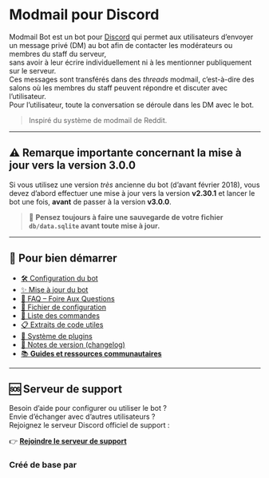 # Modmail pour Discord

Modmail Bot est un bot pour [Discord](https://discord.com/) qui permet aux utilisateurs d’envoyer un message privé (DM) au bot afin de contacter les modérateurs ou membres du staff du serveur,  
sans avoir à leur écrire individuellement ni à les mentionner publiquement sur le serveur.  
Ces messages sont transférés dans des *threads* modmail, c’est-à-dire des salons où les membres du staff peuvent répondre et discuter avec l’utilisateur.  
Pour l’utilisateur, toute la conversation se déroule dans les DM avec le bot.

> Inspiré du système de modmail de Reddit.

---

## ⚠ Remarque importante concernant la mise à jour vers la version 3.0.0

Si vous utilisez une version *très* ancienne du bot (d’avant février 2018), vous devez d’abord effectuer une mise à jour vers la version **v2.30.1** et lancer le bot une fois, **avant** de passer à la version **v3.0.0**.

> 💾 **Pensez toujours à faire une sauvegarde de votre fichier `db/data.sqlite` avant toute mise à jour.**

---

## 🚀 Pour bien démarrer

- [🛠️ Configuration du bot](docs/setup.md)
- [✨ Mise à jour du bot](docs/updating.md)
- [🙋 FAQ – Foire Aux Questions](docs/faq.md)
- [📝 Fichier de configuration](docs/configuration.md)
- [🤖 Liste des commandes](docs/commands.md)
- [📋 Extraits de code utiles](docs/snippets.md)
- [🧩 Système de plugins](docs/plugins.md)
- [📌 Notes de version (changelog)](CHANGELOG.md)
- [📚 **Guides et ressources communautaires**](https://github.com/Dragory/modmailbot-community-resources)

---

## 🆘 Serveur de support

Besoin d’aide pour configurer ou utiliser le bot ?  
Envie d’échanger avec d’autres utilisateurs ?  
Rejoignez le serveur Discord officiel de support :

👉 **[Rejoindre le serveur de support](https://discord.gg/vRuhG9R)**

### Créé de base par
